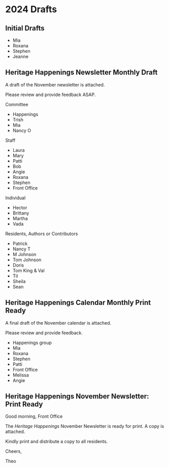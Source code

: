 # 2024 Drafts

## Initial Drafts

* Mia
* Roxana
* Stephen
* Jeanne

## Heritage Happenings Newsletter Monthly Draft

A draft of the November newsletter is attached.

Please review and provide feedback ASAP.

Committee

* Happenings
* Trish
* Mia
* Nancy O

Staff

* Laura
* Mary
* Patti
* Bob
* Angie
* Roxana
* Stephen
* Front Office

Individual

* Hector
* Brittany
* Martha
* Vada

Residents, Authors or Contributors

* Patrick
* Nancy T
* M Johnson
* Tom Johnson
* Doris
* Tom King & Val
* Til
* Sheila
* Sean


## Heritage Happenings Calendar Monthly Print Ready

A final draft of the November calendar is attached.

Please review and provide feedback.

* Happenings group
* Mia
* Roxana
* Stephen
* Patti
* Front Office
* Melissa
* Angie



## Heritage Happenings November Newsletter: Print Ready

Good morning, Front Office

The *Heritage Happenings* November Newsletter is ready for print. A copy is attached.

Kindly print and distribute a copy to all residents.

Cheers,

Theo
